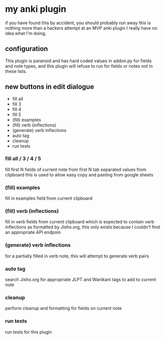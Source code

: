 # my anki plugin
if you have found this by accident, you should probably run away
this is nothing more than a hackers attempt at an MVP anki plugin
I really have no idea what I'm doing.

## configuration

This plugin is paranoid and has hard coded values in addon.py for fields and
note types, and this plugin will refuse to run for fields or notes not in these
lists.

## new buttons in edit dialogue

 - fill all
 - fill 3
 - fill 4
 - fill 5
 - (fill) examples
 - (fill) verb (inflections)
 - (generate) verb inflections
 - auto tag
 - cleanup
 - run tests

### fill all / 3 / 4 / 5
fill first N fields of current note from first N tab separated values from clipboard
this is used to allow easy copy and pasting from google sheets

### (fill) examples
fill in examples field from current clipboard

### (fill) verb (inflections)
fill in verb fields from current clipboard which is expected to contain verb inflections
as formatted by Jisho.org, this only exists because I couldn't find an appropriate API endpoin

### (generate) verb inflections
for a partially filled in verb note, this will attempt to generate verb pairs

### auto tag
search Jisho.org for appropriate JLPT and Wanikani tags to add to current note

### cleanup
perform cleanup and formatting for fields on current note

### run tests
run tests for this plugin
